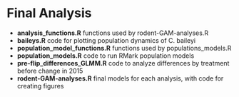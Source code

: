 # Final Analysis

  * __analysis_functions.R__ functions used by rodent-GAM-analyses.R
  * __baileys.R__ code for plotting population dynamics of C. baileyi
  * __population_model_functions.R__ functions used by populations_models.R
  * __population_models.R__ code to run RMark population models
  * __pre-flip_differences_GLMM.R__ code to analyze differences by treatment before change in 2015
  * __rodent-GAM-analyses.R__ final models for each analysis, with code for creating figures
